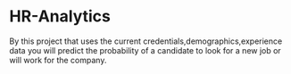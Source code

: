 # HR-Analytics
By this project that uses the current credentials,demographics,experience data you will predict the probability of a candidate to look for a new job or will work for the company.
